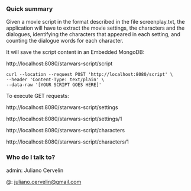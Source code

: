### Quick summary ###
Given a movie script in the format described in the file screenplay.txt, the application will have to extract the movie
settings, the characters and the dialogues, identifying the characters that appeared in each
setting, and counting the dialogue words for each character.

It will save the script content in an Embedded MongoDB:

http://localhost:8080/starwars-script/script

```$xslt
curl --location --request POST 'http://localhost:8080/script' \
--header 'Content-Type: text/plain' \
--data-raw '[YOUR SCRIPT GOES HERE]'
```

To execute GET requests:

http://localhost:8080/starwars-script/settings

http://localhost:8080/starwars-script/settings/1

http://localhost:8080/starwars-script/characters

http://localhost:8080/starwars-script/characters/1


### Who do I talk to? ###
admin: Juliano Cervelin

@: juliano.cervelin@gmail.com